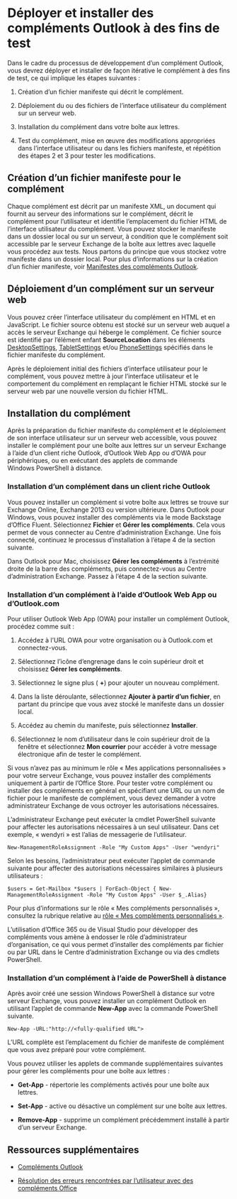 
# <a name="deploy-and-install-outlook-add-ins-for-testing"></a>Déployer et installer des compléments Outlook à des fins de test


Dans le cadre du processus de développement d’un complément Outlook, vous devrez déployer et installer de façon itérative le complément à des fins de test, ce qui implique les étapes suivantes :


1. Création d’un fichier manifeste qui décrit le complément.
    
2. Déploiement du ou des fichiers de l’interface utilisateur du complément sur un serveur web.
    
3. Installation du complément dans votre boîte aux lettres.
    
4. Test du complément, mise en œuvre des modifications appropriées dans l’interface utilisateur ou dans les fichiers manifeste, et répétition des étapes 2 et 3 pour tester les modifications.
    

## <a name="creating-a-manifest-file-for-the-add-in"></a>Création d’un fichier manifeste pour le complément

Chaque complément est décrit par un manifeste XML, un document qui fournit au serveur des informations sur le complément, décrit le complément pour l’utilisateur et identifie l’emplacement du fichier HTML de l’interface utilisateur du complément. Vous pouvez stocker le manifeste dans un dossier local ou sur un serveur, à condition que le complément soit accessible par le serveur Exchange de la boîte aux lettres avec laquelle vous procédez aux tests. Nous partons du principe que vous stockez votre manifeste dans un dossier local. Pour plus d’informations sur la création d’un fichier manifeste, voir [Manifestes des compléments Outlook](../outlook/manifests/manifests.md). 


## <a name="deploying-an-add-in-to-a-web-server"></a>Déploiement d’un complément sur un serveur web

Vous pouvez créer l’interface utilisateur du complément en HTML et en JavaScript. Le fichier source obtenu est stocké sur un serveur web auquel a accès le serveur Exchange qui héberge le complément. Ce fichier source est identifié par l’élément enfant  **SourceLocation** dans les éléments [DesktopSettings](http://msdn.microsoft.com/en-us/library/da9fd085-b8cc-2be0-d329-2aa1ef5d3f1c%28Office.15%29.aspx), [TabletSettings](http://msdn.microsoft.com/en-us/library/5c89cc7c-7ae0-49c9-fdd5-4c52118228f6%28Office.15%29.aspx) et/ou [PhoneSettings](http://msdn.microsoft.com/en-us/library/13e4eae3-8e8c-fd55-a1c2-3297b485f327%28Office.15%29.aspx) spécifiés dans le fichier manifeste du complément.

Après le déploiement initial des fichiers d’interface utilisateur pour le complément, vous pouvez mettre à jour l’interface utilisateur et le comportement du complément en remplaçant le fichier HTML stocké sur le serveur web par une nouvelle version du fichier HTML.


## <a name="installing-the-add-in"></a>Installation du complément


Après la préparation du fichier manifeste du complément et le déploiement de son interface utilisateur sur un serveur web accessible, vous pouvez installer le complément pour une boîte aux lettres sur un serveur Exchange à l’aide d’un client riche Outlook, d’Outlook Web App ou d’OWA pour périphériques, ou en exécutant des applets de commande Windows PowerShell à distance.


### <a name="installing-an-add-in-in-an-outlook-rich-client"></a>Installation d’un complément dans un client riche Outlook

Vous pouvez installer un complément si votre boîte aux lettres se trouve sur Exchange Online, Exchange 2013 ou version ultérieure. Dans Outlook pour Windows, vous pouvez installer des compléments via le mode Backstage d’Office Fluent. Sélectionnez **Fichier** et **Gérer les compléments**. Cela vous permet de vous connecter au Centre d’administration Exchange. Une fois connecté, continuez le processus d’installation à l’étape 4 de la section suivante.

Dans Outlook pour Mac, choisissez **Gérer les compléments** à l’extrémité droite de la barre des compléments, puis connectez-vous au Centre d’administration Exchange. Passez à l’étape 4 de la section suivante.


### <a name="installing-an-add-in-by-using-outlook-web-app-or-outlookcom"></a>Installation d’un complément à l’aide d’Outlook Web App ou d’Outlook.com

Pour utiliser Outlook Web App (OWA) pour installer un complément Outlook, procédez comme suit :


1. Accédez à l’URL OWA pour votre organisation ou à Outlook.com et connectez-vous.
    
2. Sélectionnez l’icône d’engrenage dans le coin supérieur droit et choisissez **Gérer les compléments**.
    
3. Sélectionnez le signe plus ( **+**) pour ajouter un nouveau complément.
    
4. Dans la liste déroulante, sélectionnez **Ajouter à partir d’un fichier**, en partant du principe que vous avez stocké le manifeste dans un dossier local.
    
5. Accédez au chemin du manifeste, puis sélectionnez **Installer**.
    
6. Sélectionnez le nom d’utilisateur dans le coin supérieur droit de la fenêtre et sélectionnez **Mon courrier** pour accéder à votre message électronique afin de tester le complément.
    

Si vous n’avez pas au minimum le rôle « Mes applications personnalisées » pour votre serveur Exchange, vous pouvez installer des compléments uniquement à partir de l’Office Store. Pour tester votre complément ou installer des compléments en général en spécifiant une URL ou un nom de fichier pour le manifeste de complément, vous devez demander à votre administrateur Exchange de vous octroyer les autorisations nécessaires.

L’administrateur Exchange peut exécuter la cmdlet PowerShell suivante pour affecter les autorisations nécessaires à un seul utilisateur. Dans cet exemple, « wendyri » est l’alias de messagerie de l’utilisateur.

```New-ManagementRoleAssignment -Role "My Custom Apps" -User "wendyri"```

Selon les besoins, l’administrateur peut exécuter l’applet de commande suivante pour affecter des autorisations nécessaires similaires à plusieurs utilisateurs :

```$users = Get-Mailbox *$users | ForEach-Object { New-ManagementRoleAssignment -Role "My Custom Apps" -User $_.Alias}```

Pour plus d’informations sur le rôle « Mes compléments personnalisés », consultez la rubrique relative au [rôle « Mes compléments personnalisés »](http://technet.microsoft.com/en-us/library/aa0321b3-2ec0-4694-875b-7a93d3d99089%28EXCHG.150%29.aspx). 

L’utilisation d’Office 365 ou de Visual Studio pour développer des compléments vous amène à endosser le rôle d’administrateur d’organisation, ce qui vous permet d’installer des compléments par fichier ou par URL dans le Centre d’administration Exchange ou via des cmdlets PowerShell.


### <a name="installing-an-add-in-by-using-remote-powershell"></a>Installation d’un complément à l’aide de PowerShell à distance

Après avoir créé une session Windows PowerShell à distance sur votre serveur Exchange, vous pouvez installer un complément Outlook en utilisant l’applet de commande  **New-App** avec la commande PowerShell suivante.


```
New-App -URL:"http://<fully-qualified URL">
```

L’URL complète est l’emplacement du fichier de manifeste de complément que vous avez préparé pour votre complément.

Vous pouvez utiliser les applets de commande supplémentaires suivantes pour gérer les compléments pour une boîte aux lettres :


-  **Get-App** - répertorie les compléments activés pour une boîte aux lettres.
    
-  **Set-App** - active ou désactive un complément sur une boîte aux lettres.
    
-  **Remove-App** - supprime un complément précédemment installé à partir d’un serveur Exchange.
    

## <a name="additional-resources"></a>Ressources supplémentaires



- [Compléments Outlook](../outlook/outlook-add-ins.md)
    
- [Résolution des erreurs rencontrées par l’utilisateur avec des compléments Office](../testing/testing-and-troubleshooting.md)
    

